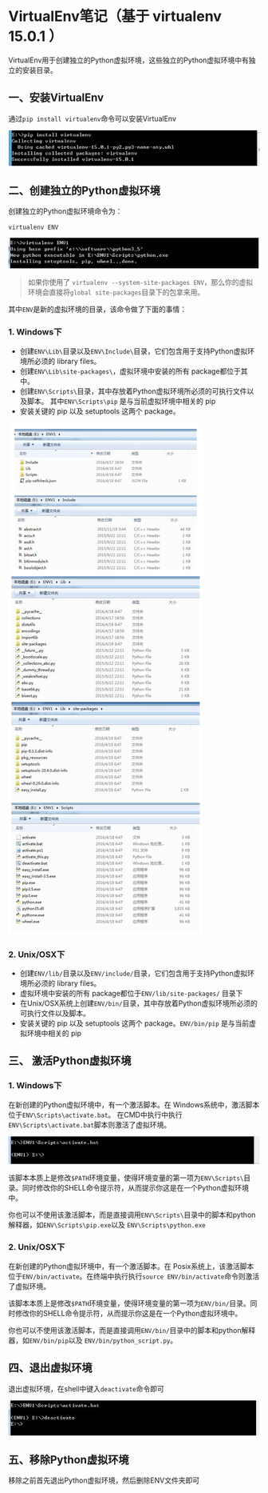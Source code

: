 <!--
    作者：华校专
    email: huaxz1986@163.com
**  本文档可用于个人学习目的，不得用于商业目的  **
-->
# VirtualEnv笔记（基于 virtualenv 15.0.1 ）
VirtualEnv用于创建独立的Python虚拟环境，这些独立的Python虚拟环境中有独立的安装目录。

## 一、安装VirtualEnv
通过`pip install virtualenv`命令可以安装VirtualEnv

![安装virtualenv](./imgs/virtualenv/1.JPG)

## 二、创建独立的Python虚拟环境
创建独立的Python虚拟环境命令为：

	virtualenv ENV

  ![创建虚拟环境](./imgs/virtualenv/2.JPG)
  
> 如果你使用了 `virtualenv --system-site-packages ENV`，那么你的虚拟环境会直接将`global site-packages`目录下的包拿来用。

其中`ENV`是新的虚拟环境的目录，该命令做了下面的事情：

### 1. Windows下

* 创建`ENV\Lib\`目录以及`ENV\Include\`目录，它们包含用于支持Python虚拟环境所必须的
  library files。
* 创建`ENV\Lib\site-packages\`，虚拟环境中安装的所有 package都位于其中。 
* 创建`ENV\Scripts\`目录，其中存放着Python虚拟环境所必须的可执行文件以及脚本。
  其中`ENV\Scripts\pip` 是与当前虚拟环境中相关的 pip
* 安装关键的 pip 以及 setuptools 这两个 package。

 ![ENV环境](./imgs/virtualenv/3.jpg)

### 2. Unix/OSX下

* 创建`ENV/lib/`目录以及`ENV/include/`目录，它们包含用于支持Python虚拟环境所必须的
  library files。
* 虚拟环境中安装的所有 package都位于`ENV/lib/site-packages/` 目录下
* 在Unix/OSX系统上创建`ENV/bin/`目录，其中存放着Python虚拟环境所必须的可执行文件以及脚本。
* 安装关键的 pip 以及 setuptools 这两个 package。`ENV/bin/pip` 是与当前虚拟环境中相关的 pip

## 三、 激活Python虚拟环境

### 1. Windows下
在新创建的Python虚拟环境中，有一个激活脚本。在 Windows系统中，激活脚本位于`ENV\Scripts\activate.bat`。
在CMD中执行中执行`ENV\Scripts\activate.bat`脚本则激活了虚拟环境。

![激活ENV环境](./imgs/virtualenv/4.JPG)

该脚本本质上是修改`$PATH`环境变量，使得环境变量的第一项为`ENV\Scripts\`目录。同时修改你的SHELL命令提示符，从而提示你这是在一个Python虚拟环境中。

你也可以不使用该激活脚本，而是直接调用`ENV\Scripts\`目录中的脚本和python解释器，如`ENV\Scripts\pip.exe`以及 `ENV\Scripts\python.exe`

### 2. Unix/OSX下
在新创建的Python虚拟环境中，有一个激活脚本。在 Posix系统上，该激活脚本位于`ENV/bin/activate`。在终端中执行执行`source ENV/bin/activate`命令则激活了虚拟环境。

该脚本本质上是修改`$PATH`环境变量，使得环境变量的第一项为`ENV/bin/`目录。同时修改你的SHELL命令提示符，从而提示你这是在一个Python虚拟环境中。

你也可以不使用该激活脚本，而是直接调用`ENV/bin/`目录中的脚本和python解释器，如`ENV/bin/pip`以及 `ENV/bin/python_script.py`。


## 四、退出虚拟环境
退出虚拟环境，在shell中键入`deactivate`命令即可

![退出ENV环境](./imgs/virtualenv/5.JPG)

## 五、移除Python虚拟环境
移除之前首先退出Python虚拟环境，然后删除ENV文件夹即可
